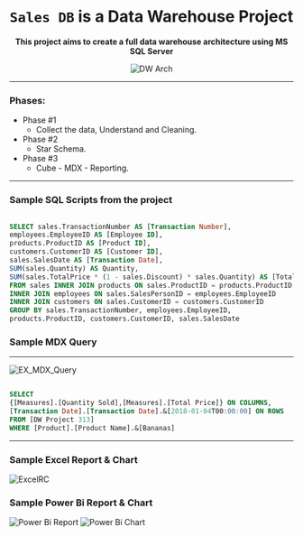 <div align="center">

# `Sales DB` is a Data Warehouse Project
**This project aims to create a full data warehouse architecture using MS SQL Server**

![DW Arch](https://user-images.githubusercontent.com/54971231/117863142-c03b9900-b293-11eb-8a08-de3f160a8021.png)

</div>

- - - -

### Phases:
  * Phase #1
    * Collect the data, Understand and Cleaning.
  * Phase #2
    * Star Schema.
  * Phase #3
    * Cube - MDX - Reporting.

- - - - 
### Sample SQL Scripts from the project
```sql

SELECT sales.TransactionNumber AS [Transaction Number],
employees.EmployeeID AS [Employee ID],
products.ProductID AS [Product ID],
customers.CustomerID AS [Customer ID],
sales.SalesDate AS [Transaction Date],
SUM(sales.Quantity) AS Quantity,
SUM(sales.TotalPrice * (1 - sales.Discount) * sales.Quantity) AS [Total Price]
FROM sales INNER JOIN products ON sales.ProductID = products.ProductID
INNER JOIN employees ON sales.SalesPersonID = employees.EmployeeID
INNER JOIN customers ON sales.CustomerID = customers.CustomerID
GROUP BY sales.TransactionNumber, employees.EmployeeID,
products.ProductID, customers.CustomerID, sales.SalesDate

```

### Sample MDX Query
- - - -
![EX_MDX_Query](https://user-images.githubusercontent.com/54971231/118966092-a53ee800-b969-11eb-956d-951036d1b908.png)

```sql

SELECT
{[Measures].[Quantity Sold],[Measures].[Total Price]} ON COLUMNS,
[Transaction Date].[Transaction Date].&[2018-01-04T00:00:00] ON ROWS
FROM [DW Project 313]
WHERE [Product].[Product Name].&[Bananas]

```

- - - -

### Sample Excel Report & Chart

![ExcelRC](https://github.com/TawfikYasser/dw-sales/blob/main/Excel%20Report%20%26%20Chart.png)

### Sample Power Bi Report & Chart

![Power Bi Report](https://github.com/TawfikYasser/dw-sales/blob/main/PBR.png)
![Power Bi Chart](https://github.com/TawfikYasser/dw-sales/blob/main/PBC.png)
